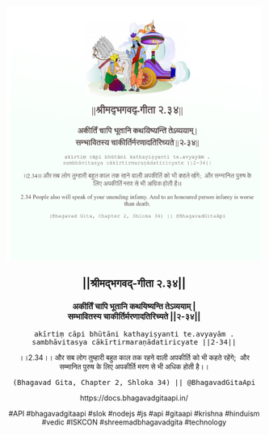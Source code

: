 <img src="../../asset/BG_2_34.png"/>
<center><h2>||श्रीमद्‍भगवद्‍-गीता २.३४||</h2>
<h3>अकीर्तिं चापि भूतानि कथयिष्यन्ति तेऽव्ययाम् |<br/>सम्भावितस्य चाकीर्तिर्मरणादतिरिच्यते ||२-३४||</h3>
<pre>akīrtiṃ cāpi bhūtāni kathayiṣyanti te.avyayām .<br/>sambhāvitasya cākīrtirmaraṇādatiricyate ||2-34||</pre>
<p>।।2.34।। और सब लोग तुम्हारी बहुत काल तक रहने वाली अपकीर्ति को भी कहते रहेंगे;  और सम्मानित पुरुष के लिए अपकीर्ति मरण से भी अधिक होती है।।</p>
<pre>(Bhagavad Gita, Chapter 2, Shloka 34) || @BhagavadGitaApi</pre><p>https://docs.bhagavadgitaapi.in/</p><p>#API #bhagavadgitaapi #slok #nodejs #js #api #gitaapi #krishna #hinduism #vedic #ISKCON #shreemadbhagavadgita #technology</p></center>